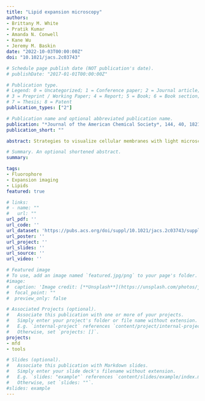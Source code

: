 ```yaml
---
title: "Lipid expansion microscopy"
authors:
- Brittany M. White
- Pratik Kumar
- Amanda N. Conwell
- Kane Wu
- Jeremy M. Baskin
date: "2022-10-03T00:00:00Z"
doi: "10.1021/jacs.2c03743"

# Schedule page publish date (NOT publication's date).
# publishDate: "2017-01-01T00:00:00Z"

# Publication type.
# Legend: 0 = Uncategorized; 1 = Conference paper; 2 = Journal article;
# 3 = Preprint / Working Paper; 4 = Report; 5 = Book; 6 = Book section;
# 7 = Thesis; 8 = Patent
publication_types: ["2"]

# Publication name and optional abbreviated publication name.
publication: "*Journal of the American Chemical Society*, 144, 40, 18212-18217"
publication_short: ""

abstract: Strategies to visualize cellular membranes with light microscopy are restricted by the diffraction limit of light, which far exceeds the dimensions of lipid bilayers. Here, we describe a method for super-resolution imaging of metabolically labeled phospholipids within cellular membranes. Guided by the principles of expansion microscopy, we develop an all-small molecule approach that enables direct chemical anchoring of bioorthogonally labeled phospholipids into a hydrogel network and is capable of super-resolution imaging of cellular membranes. We apply this method, termed lipid expansion microscopy (LExM), to visualize organelle membranes with precision, including a unique class of membrane-bound structures known as nuclear invaginations. Compatible with standard confocal microscopes, LExM will be widely applicable for super-resolution imaging of phospholipids and cellular membranes in numerous physiological contexts.

# Summary. An optional shortened abstract.
summary:

tags:
- Fluorophore
- Expansion imaging
- Lipids
featured: true

# links:
# - name: ""
#   url: ""
url_pdf: ''
url_code: ''
url_dataset: 'https://pubs.acs.org/doi/suppl/10.1021/jacs.2c03743/suppl_file/ja2c03743_si_001.pdf'
url_poster: ''
url_project: ''
url_slides: ''
url_source: ''
url_video: ''

# Featured image
# To use, add an image named `featured.jpg/png` to your page's folder.
#image:
#  caption: 'Image credit: [**Unsplash**](https://unsplash.com/photos/jdD8gXaTZsc)'
#  focal_point: ""
#  preview_only: false

# Associated Projects (optional).
#   Associate this publication with one or more of your projects.
#   Simply enter your project's folder or file name without extension.
#   E.g. `internal-project` references `content/project/internal-project/index.md`.
#   Otherwise, set `projects: []`.
projects:
- mfd
- tools

# Slides (optional).
#   Associate this publication with Markdown slides.
#   Simply enter your slide deck's filename without extension.
#   E.g. `slides: "example"` references `content/slides/example/index.md`.
#   Otherwise, set `slides: ""`.
#slides: example
---
```

